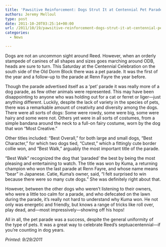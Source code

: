 ```yaml
---
title: 'Pawsitive Reinforcement: Dogs Strut It at Centennial Pet Parade'
authors: Jeremy Melloul
type: post
date: 2011-10-20T03:25:14+00:00
url: /2011/10/19/pawsitive-reinforcement-dogs-strut-it-at-centennial-pet-parade/
categories:
  - News

---
```

Dogs are not an uncommon sight around Reed. However, when an orderly stampede of canines of all shapes and sizes goes marching around ODB, heads are sure to turn. This Saturday at the Centennial Celebration on the south side of the Old Dorm Block there was a pet parade. It was the first of the year and a follow-up to the parade at Renn Fayre the year before.

Though the parade advertised itself as a &#8216;pet&#8217; parade it was really more of a dog parade, as few other animals were represented. This may have been disappointing to anyone who was holding out for a cat or ferret or liger—just anything different. Luckily, despite the lack of variety in the species of pets, there was a remarkable amount of creativity and diversity among the dogs. There were all sorts of dogs: Some were rowdy, some were big, some were hairy and some were not. Others yet were in all sorts of costumes, from a simple bandana around the neck to a full-on fairy costume, worn by the dog that won “Most Creative.”

Other titles included: &#8220;Best Overall,&#8221; for both large and small dogs, &#8220;Best Character,&#8221; for which two dogs tied, &#8220;Cutest,&#8221; which a fittingly cute border collie won, and &#8220;Best Walk,&#8221; arguably the most important title of the parade.

&#8220;Best Walk&#8221; recognized the dog that &#8216;paraded&#8217; the best by being the most pleasing and entertaining to watch. The title was won by Kuma, a returning champion who won the last parade at Renn Fayre, and whose name means &#8220;bear&#8221; in Japanese. Catie, Kuma&#8217;s owner, said, &#8220;I felt surprised to win because there were so many cute dogs.&#8221; She was definitely right about that.

However, between the other dogs who weren&#8217;t listening to their owners, who were a little too calm for a parade, and who defecated on the lawn during the parade, it&#8217;s really not hard to understand why Kuma won. He not only was energetic and friendly, but knows a range of tricks like roll over, play dead, and—most impressively—showing off his hops!

All in all, the pet parade was a success, despite the general uniformity of the type of pets. It was a great way to celebrate Reed&#8217;s septuacentennial—if you&#8217;re counting in dog years.

_Printed: 9/29/2011_

&nbsp;